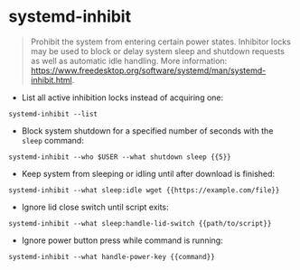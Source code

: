# systemd-inhibit

> Prohibit the system from entering certain power states.
> Inhibitor locks may be used to block or delay system sleep and shutdown requests as well as automatic idle handling.
> More information: <https://www.freedesktop.org/software/systemd/man/systemd-inhibit.html>.

- List all active inhibition locks instead of acquiring one:

`systemd-inhibit --list`

- Block system shutdown for a specified number of seconds with the `sleep` command:

`systemd-inhibit --who $USER --what shutdown sleep {{5}}`

- Keep system from sleeping or idling until after download is finished:

`systemd-inhibit --what sleep:idle wget {{https://example.com/file}}`

- Ignore lid close switch until script exits:

`systemd-inhibit --what sleep:handle-lid-switch {{path/to/script}}`

- Ignore power button press while command is running:

`systemd-inhibit --what handle-power-key {{command}}`
